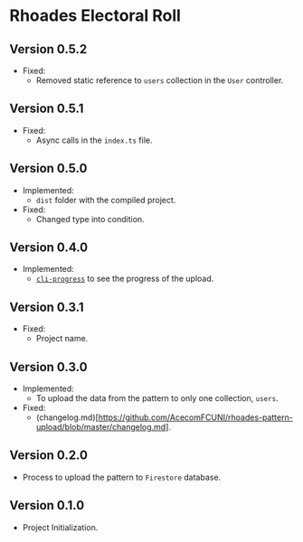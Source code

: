 # Rhoades Electoral Roll

## Version 0.5.2

- Fixed:
  - Removed static reference to `users` collection in the `User` controller.

## Version 0.5.1

- Fixed:
  - Async calls in the `index.ts` file.

## Version 0.5.0

- Implemented:
  - `dist` folder with the compiled project.
- Fixed:
  - Changed type into condition.

## Version 0.4.0

- Implemented:
  - [`cli-progress`](https://www.npmjs.com/package/cli-progress) to see the progress of the upload.

## Version 0.3.1

- Fixed:
  - Project name.

## Version 0.3.0

- Implemented:
  - To upload the data from the pattern to only one collection, `users`.
- Fixed:
  - (changelog.md)[https://github.com/AcecomFCUNI/rhoades-pattern-upload/blob/master/changelog.md].

## Version 0.2.0

- Process to upload the pattern to `Firestore` database.

## Version 0.1.0

- Project Initialization.
